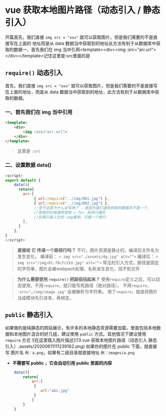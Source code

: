 # vue 获取本地图片路径（动态引入 / 静态引入）

开篇首先，我们直接 `img src = "xxx"` 就可以获取图片，但是我们需要的不是直接写在上面的 地址而是从 data 数据当中获取到的地址此方法有别于从数据库中获取的数据一、首先我们在 img 当中引用&lt;template&gt;&lt;div&gt;&lt;img :src="arr.url"&gt;&lt;/div&gt;&lt;/template&gt;记住这里是:src里面的是

## `require()` 动态引入

首先，我们直接 `img src = "xxx"` 就可以获取图片，但是我们需要的不是直接写在上面的地址，而是从 data 数据当中获取到的地址，此方法有别于从数据库中获取的数据。

### 一、首先我们在 img 当中引用

```html
<template>
	<div>
		<img :src="arr.url">
	</div>
</template>
```

> 这里是 `:src` 

### 二、设置数据 data()

```js
<script>
export default {
    data(){
      return{
        arr:[
       		 { url:require("../img/001.jpg") },
       		 { url:require("../img/002.jpg") },
       		 //至于这里为什么会写两个 ，是因为我们通常获取的数据并不是一个，
       		 //使用的时候通常使用 v-for 来进行遍历
       		 //如果只按上文的 img案例，只看一个就行
        ],
      }
    },
}
</script>
```

> **直接给 它 传递一个路径行吗？**
> 不行，图片资源是静止的，编译后文件名为发生变化。
> 编译前：
> `< img src="./assets/4g.jpg" alt="">`
> 编译后：
> `< img src="/img/01.f0cfc21d.jpg" alt="">`
> 常见的引入方式，路径是固定的字符串，图片会被webpack处理，名称发生变化，找不到文件

> **为什么需要使用 `require()` 把路径括起来？**
> 使用`require`定义之后，可以动态使用，不用`require`，就只能写死路径（绝对路径）。
> 不用`require`， `:src="…/img/image.jpg"` 会被解析为字符串。
> 用了`require`，就是将图片当成模块先引进来，再绑定。


## `public` 静态引入

如果做的是纯静态的网站展示，有许多的本地静态资源需要加载，里面包括本地数据和本地图片混合的好几组，建议使用 `public` 方式。其他情况下建议使用 `require` 方式
![在这里插入图片描述](13.vue 获取本地图片路径（动态引入  静态引入）.assets/20200611111239162.png)
如果你的图片在 public 下面，就直接写 图片名 `例：a.png`，如果有二级目录就直接地址 `例：images/a.png`

- **不需要写 public ，它会自动引用 public 里面的内容**

```js
	data(){
		return{
			arr:[
			 {
			 	url:"abc.jpg"
			 }
			]
		}
	}
```